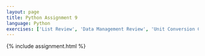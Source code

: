 ```yaml
---
layout: page
title: Python Assignment 9
language: Python
exercises: ['List Review', 'Data Management Review', 'Unit Conversion Challenge', 'Tree Biomass']
---
```


{% include assignment.html %}

